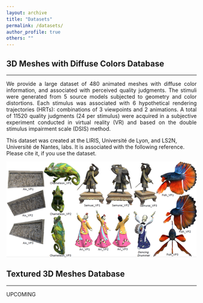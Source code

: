 ```yaml
---
layout: archive
title: "Datasets"
permalink: /datasets/
author_profile: true
others: ""
---
```

## 3D Meshes with Diffuse Colors Database
------
<p style='text-align: justify;'> We provide a large dataset of 480 animated meshes with diffuse color information, and associated with perceived quality judgments. 
The stimuli were generated from 5 source models subjected to geometry and color distortions. Each stimulus was associated with 6 hypothetical rendering trajectories (HRTs): 
combinations of 3 viewpoints and 2 animations. A total of 11520 quality judgments (24 per stimulus) were acquired in a subjective experiment conducted in virtual reality (VR) 
and based on the double stimulus impairment scale (DSIS) method.

This dataset was created at the LIRIS, Université de Lyon, and LS2N, Université de Nantes, labs.
It is associated with the following reference. Please cite it, if you use the dataset.</p>

<img src='/images/VC_DB_RefPic.png'>

## Textured 3D Meshes Database
------
UPCOMING